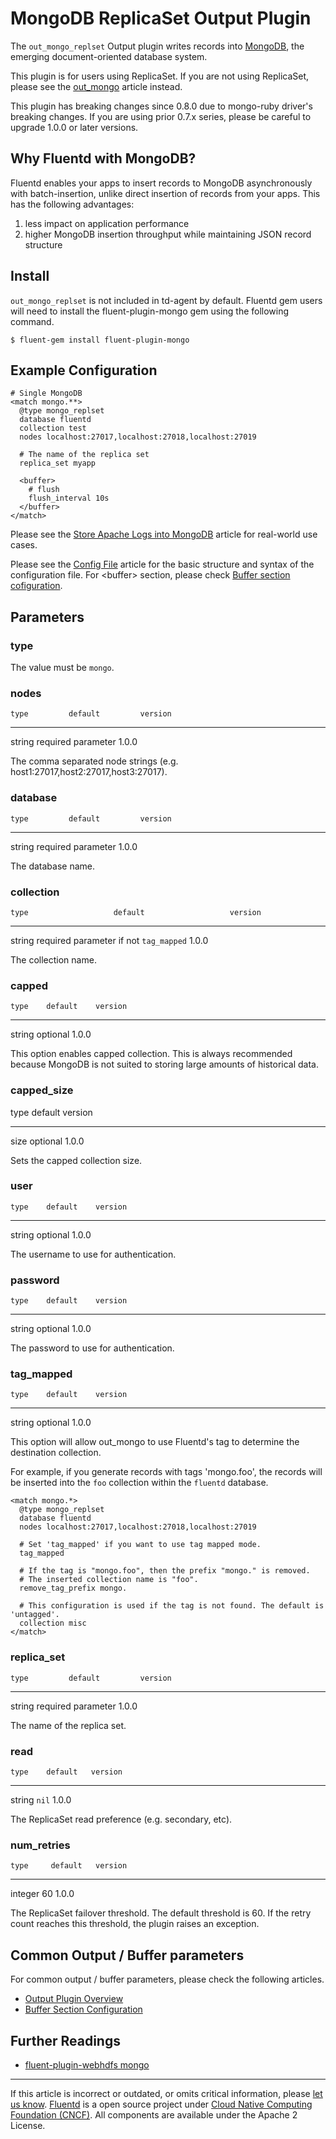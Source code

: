 # MongoDB ReplicaSet Output Plugin

The `out_mongo_replset` Output plugin writes records into
[MongoDB](http://mongodb.org/), the emerging document-oriented database
system.

This plugin is for users using ReplicaSet. If you are not using
ReplicaSet, please see the [out\_mongo](/articles/out_mongo.md) article instead.

This plugin has breaking changes since 0.8.0 due to mongo-ruby driver\'s
breaking changes. If you are using prior 0.7.x series, please be careful
to upgrade 1.0.0 or later versions.


## Why Fluentd with MongoDB?

Fluentd enables your apps to insert records to MongoDB asynchronously
with batch-insertion, unlike direct insertion of records from your apps.
This has the following advantages:

1.  less impact on application performance
2.  higher MongoDB insertion throughput while maintaining JSON record
    structure


## Install

`out_mongo_replset` is not included in td-agent by default. Fluentd gem
users will need to install the fluent-plugin-mongo gem using the
following command.

``` {.CodeRay}
$ fluent-gem install fluent-plugin-mongo
```


## Example Configuration

``` {.CodeRay}
# Single MongoDB
<match mongo.**>
  @type mongo_replset
  database fluentd
  collection test
  nodes localhost:27017,localhost:27018,localhost:27019

  # The name of the replica set
  replica_set myapp

  <buffer>
    # flush
    flush_interval 10s
  </buffer>
</match>
```

Please see the [Store Apache Logs into MongoDB](/articles/apache-to-mongodb.md)
article for real-world use cases.

Please see the [Config File](/articles/config-file.md) article for the basic
structure and syntax of the configuration file. For \<buffer\> section,
please check [Buffer section cofiguration](/articles/buffer-section.md).


## Parameters


### type

The value must be `mongo`.


### nodes

    type         default         version
  -------- -------------------- ---------
   string   required parameter    1.0.0

The comma separated node strings (e.g.
host1:27017,host2:27017,host3:27017).


### database

    type         default         version
  -------- -------------------- ---------
   string   required parameter    1.0.0

The database name.


### collection

    type                   default                   version
  -------- ---------------------------------------- ---------
   string   required parameter if not `tag_mapped`    1.0.0

The collection name.


### capped

    type    default    version
  -------- ---------- ---------
   string   optional    1.0.0

This option enables capped collection. This is always recommended
because MongoDB is not suited to storing large amounts of historical
data.


### capped\_size

   type   default    version
  ------ ---------- ---------
   size   optional    1.0.0

Sets the capped collection size.


### user

    type    default    version
  -------- ---------- ---------
   string   optional    1.0.0

The username to use for authentication.


### password

    type    default    version
  -------- ---------- ---------
   string   optional    1.0.0

The password to use for authentication.


### tag\_mapped

    type    default    version
  -------- ---------- ---------
   string   optional    1.0.0

This option will allow out\_mongo to use Fluentd's tag to determine the
destination collection.

For example, if you generate records with tags 'mongo.foo', the records
will be inserted into the `foo` collection within the `fluentd`
database.

``` {.CodeRay}
<match mongo.*>
  @type mongo_replset
  database fluentd
  nodes localhost:27017,localhost:27018,localhost:27019

  # Set 'tag_mapped' if you want to use tag mapped mode.
  tag_mapped

  # If the tag is "mongo.foo", then the prefix "mongo." is removed.
  # The inserted collection name is "foo".
  remove_tag_prefix mongo.

  # This configuration is used if the tag is not found. The default is 'untagged'.
  collection misc
</match>
```


### replica\_set

    type         default         version
  -------- -------------------- ---------
   string   required parameter    1.0.0

The name of the replica set.


### read

    type    default   version
  -------- --------- ---------
   string    `nil`     1.0.0

The ReplicaSet read preference (e.g. secondary, etc).


### num\_retries

    type     default   version
  --------- --------- ---------
   integer     60       1.0.0

The ReplicaSet failover threshold. The default threshold is 60. If the
retry count reaches this threshold, the plugin raises an exception.


## Common Output / Buffer parameters

For common output / buffer parameters, please check the following
articles.

-   [Output Plugin Overview](/articles/output-plugin-overview.md)
-   [Buffer Section Configuration](/articles/buffer-section.md)


## Further Readings

-   [fluent-plugin-webhdfs
    mongo](https://github.com/fluent/fluent-plugin-mongo)


------------------------------------------------------------------------

If this article is incorrect or outdated, or omits critical information,
please [let us know](https://github.com/fluent/fluentd-docs/issues?state=open).
[Fluentd](http://www.fluentd.org/) is a open source project under [Cloud
Native Computing Foundation (CNCF)](https://cncf.io/). All components
are available under the Apache 2 License.
